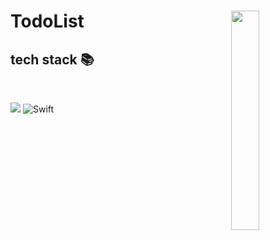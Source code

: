<h1>TodoList<img align="right" src="https://user-images.githubusercontent.com/73818206/165729401-b2c26fc7-ebe5-49ea-9b8c-d196f4c7d587.JPG" height="30%" width="30%"></h1>
<h2>tech stack 📚</h2>
<br/>
<p>
  <img src="https://img.shields.io/badge/-SWIFT-F05032?style=for-the-badge&logo=html5&logoColor=ffffff">
  <img alt="Swift" src ="https://img.shields.io/badge/Swift-3776AB.svg?&style=for-the-badge&logo=Swift&logoColor=ffffff"/>
</p>
